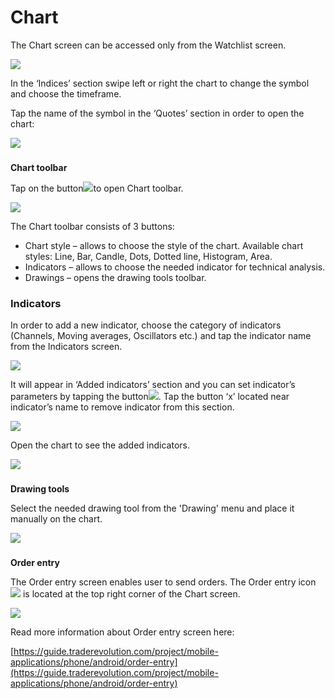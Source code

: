 # Chart

The Chart screen can be accessed only from the Watchlist screen.

![](../../../.gitbook/assets/1%20%2812%29.png)

In the ‘Indices’ section swipe left or right the chart to change the symbol and choose the timeframe.

Tap the name of the symbol in the ‘Quotes’ section in order to open the chart:

![](../../../.gitbook/assets/2%20%283%29.png)

### **Chart toolbar** 

Tap on the button![](../../../.gitbook/assets/tools.jpg)to open Chart toolbar.

![](../../../.gitbook/assets/4%20%2819%29.png)

The Chart toolbar consists of 3 buttons:

* Chart style – allows to choose the style of the chart. Available chart styles: Line, Bar, Candle, Dots, Dotted line, Histogram, Area.
* Indicators – allows to choose the needed indicator for technical analysis.
* Drawings – opens the drawing tools toolbar.

### **Indicators**

In order to add a new indicator, choose the category of indicators \(Channels, Moving averages, Oscillators etc.\) and tap the indicator name from the Indicators screen.

![](../../../.gitbook/assets/5%20%286%29.png)

It will appear in ‘Added indicators’ section and you can set indicator’s parameters by tapping the button![](../../../.gitbook/assets/modify.jpg). Tap the button ‘x’ located near indicator’s name to remove indicator from this section.

![](../../../.gitbook/assets/7%20%289%29.png)

Open the chart to see the added indicators.

![](../../../.gitbook/assets/8%20%2810%29.png)

### **Drawing tools** 

Select the needed drawing tool from the 'Drawing' menu and place it manually on the chart.

![](../../../.gitbook/assets/9%20%285%29.png)

### **Order entry** 

The Order entry screen enables user to send orders. The Order entry icon![](../../../.gitbook/assets/oe%20%282%29.jpg)is located at the top right corner of the Chart screen.

![](../../../.gitbook/assets/11%20%283%29.png)

Read more information about Order entry screen here:

[https://guide.traderevolution.com/project/mobile-applications/phone/android/order-entry](https://guide.traderevolution.com/project/mobile-applications/phone/android/order-entry)



